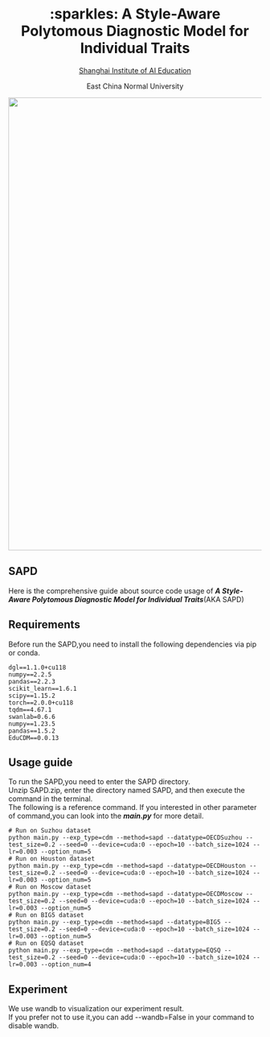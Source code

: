 <div align='center'>
<h1>:sparkles:  A Style-Aware Polytomous Diagnostic Model for Individual Traits</h1>

<a href='https://aiedu.ecnu.edu.cn/'>Shanghai Institute of AI Education</a>

East China Normal University

<img src='asset/SAPD.svg' width=900 />
</div>

## SAPD
Here is the comprehensive guide about source code usage of ***A Style-Aware Polytomous Diagnostic Model for Individual Traits***(AKA SAPD)
## Requirements
Before run the SAPD,you need to install the following dependencies via pip or conda.
```shell
dgl==1.1.0+cu118
numpy==2.2.5
pandas==2.2.3
scikit_learn==1.6.1
scipy==1.15.2
torch==2.0.0+cu118
tqdm==4.67.1
swanlab=0.6.6
numpy==1.23.5
pandas==1.5.2
EduCDM==0.0.13
```
## Usage guide
To run the SAPD,you need to enter the SAPD directory.  
Unzip SAPD.zip, enter the directory named SAPD, and then execute the command in the terminal.  
The following is a reference command. If you interested in other parameter of command,you can look into the ***main.py*** for more detail.
```shell
# Run on Suzhou dataset
python main.py --exp_type=cdm --method=sapd --datatype=OECDSuzhou --test_size=0.2 --seed=0 --device=cuda:0 --epoch=10 --batch_size=1024 --lr=0.003 --option_num=5
# Run on Houston dataset
python main.py --exp_type=cdm --method=sapd --datatype=OECDHouston --test_size=0.2 --seed=0 --device=cuda:0 --epoch=10 --batch_size=1024 --lr=0.003 --option_num=5
# Run on Moscow dataset
python main.py --exp_type=cdm --method=sapd --datatype=OECDMoscow --test_size=0.2 --seed=0 --device=cuda:0 --epoch=10 --batch_size=1024 --lr=0.003 --option_num=5
# Run on BIG5 dataset
python main.py --exp_type=cdm --method=sapd --datatype=BIG5 --test_size=0.2 --seed=0 --device=cuda:0 --epoch=10 --batch_size=1024 --lr=0.003 --option_num=5
# Run on EQSQ dataset
python main.py --exp_type=cdm --method=sapd --datatype=EQSQ --test_size=0.2 --seed=0 --device=cuda:0 --epoch=10 --batch_size=1024 --lr=0.003 --option_num=4
```
## Experiment
We use wandb to visualization our experiment result.  
If you prefer not to use it,you can add --wandb=False in your command to disable wandb.
